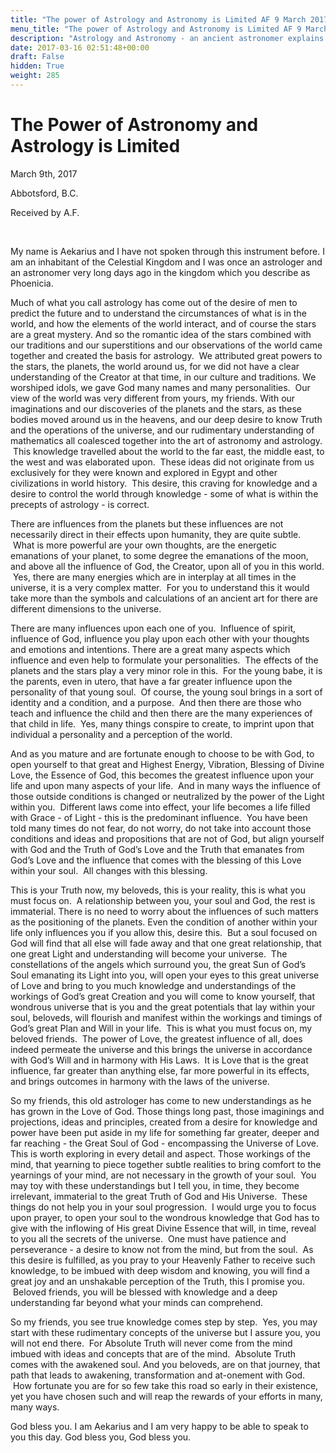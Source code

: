 ```yaml
---
title: "The power of Astrology and Astronomy is Limited AF 9 March 2017"
menu_title: "The power of Astrology and Astronomy is Limited AF 9 March 2017"
description: "Astrology and Astronomy - an ancient astronomer explains that the power of God's Love has far more influence than the stars."
date: 2017-03-16 02:51:48+00:00
draft: False
hidden: True
weight: 285
---
```

# The Power of Astronomy and Astrology is Limited

March 9th, 2017

Abbotsford, B.C.

Received by A.F.

 

My name is Aekarius and I have not spoken through this instrument before. I am an inhabitant of the Celestial Kingdom and I was once an astrologer and an astronomer very long days ago in the kingdom which you describe as Phoenicia.

Much of what you call astrology has come out of the desire of men to predict the future and to understand the circumstances of what is in the world, and how the elements of the world interact, and of course the stars are a great mystery. And so the romantic idea of the stars combined with our traditions and our superstitions and our observations of the world came together and created the basis for astrology.  We attributed great powers to the stars, the planets, the world around us, for we did not have a clear understanding of the Creator at that time, in our culture and traditions. We worshiped idols, we gave God many names and many personalities.  Our view of the world was very different from yours, my friends. With our imaginations and our discoveries of the planets and the stars, as these bodies moved around us in the heavens, and our deep desire to know Truth and the operations of the universe, and our rudimentary understanding of mathematics all coalesced together into the art of astronomy and astrology.  This knowledge travelled about the world to the far east, the middle east, to the west and was elaborated upon.  These ideas did not originate from us exclusively for they were known and explored in Egypt and other civilizations in world history.  This desire, this craving for knowledge and a desire to control the world through knowledge - some of what is within the precepts of astrology - is correct.  

There are influences from the planets but these influences are not necessarily direct in their effects upon humanity, they are quite subtle.  What is more powerful are your own thoughts, are the energetic emanations of your planet, to some degree the emanations of the moon, and above all the influence of God, the Creator, upon all of you in this world.  Yes, there are many energies which are in interplay at all times in the universe, it is a very complex matter.  For you to understand this it would take more than the symbols and calculations of an ancient art for there are different dimensions to the universe.   

There are many influences upon each one of you.  Influence of spirit, influence of God, influence you play upon each other with your thoughts and emotions and intentions. There are a great many aspects which influence and even help to formulate your personalities.  The effects of the planets and the stars play a very minor role in this.  For the young babe, it is the parents, even in utero, that have a far greater influence upon the personality of that young soul.  Of course, the young soul brings in a sort of identity and a condition, and a purpose.  And then there are those who teach and influence the child and then there are the many experiences of that child in life.  Yes, many things conspire to create, to imprint upon that individual a personality and a perception of the world.  

And as you mature and are fortunate enough to choose to be with God, to open yourself to that great and Highest Energy, Vibration, Blessing of Divine Love, the Essence of God, this becomes the greatest influence upon your life and upon many aspects of your life.  And in many ways the influence of those outside conditions is changed or neutralized by the power of the Light within you.  Different laws come into effect, your life becomes a life filled with Grace - of Light - this is the predominant influence.  You have been told many times do not fear, do not worry, do not take into account those conditions and ideas and propositions that are not of God, but align yourself with God and the Truth of God’s Love and the Truth that emanates from God’s Love and the influence that comes with the blessing of this Love within your soul.  All changes with this blessing.

This is your Truth now, my beloveds, this is your reality, this is what you must focus on.  A relationship between you, your soul and God, the rest is immaterial. There is no need to worry about the influences of such matters as the positioning of the planets. Even the condition of another within your life only influences you if you allow this, desire this.  But a soul focused on God will find that all else will fade away and that one great relationship, that one great Light and understanding will become your universe.  The constellations of the angels which surround you, the great Sun of God’s Soul emanating its Light into you, will open your eyes to this great universe of Love and bring to you much knowledge and understandings of the workings of God’s great Creation and you will come to know yourself, that wondrous universe that is you and the great potentials that lay within your soul, beloveds, will flourish and manifest within the workings and timings of God’s great Plan and Will in your life.  This is what you must focus on, my beloved friends.  The power of Love, the greatest influence of all, does indeed permeate the universe and this brings the universe in accordance with God’s Will and in harmony with His Laws.  It is Love that is the great influence, far greater than anything else, far more powerful in its effects, and brings outcomes in harmony with the laws of the universe.

So my friends, this old astrologer has come to new understandings as he has grown in the Love of God. Those things long past, those imaginings and projections, ideas and principles, created from a desire for knowledge and power have been put aside in my life for something far greater, deeper and far reaching - the Great Soul of God - encompassing the Universe of Love. This is worth exploring in every detail and aspect. Those workings of the mind, that yearning to piece together subtle realities to bring comfort to the yearnings of your mind, are not necessary in the growth of your soul.  You may toy with these understandings but I tell you, in time, they become irrelevant, immaterial to the great Truth of God and His Universe.  These things do not help you in your soul progression.  I would urge you to focus upon prayer, to open your soul to the wondrous knowledge that God has to give with the inflowing of His great Divine Essence that will, in time, reveal to you all the secrets of the universe.  One must have patience and perseverance - a desire to know not from the mind, but from the soul.  As this desire is fulfilled, as you pray to your Heavenly Father to receive such knowledge, to be imbued with deep wisdom and knowing, you will find a great joy and an unshakable perception of the Truth, this I promise you.  Beloved friends, you will be blessed with knowledge and a deep understanding far beyond what your minds can comprehend.  

So my friends, you see true knowledge comes step by step.  Yes, you may start with these rudimentary concepts of the universe but I assure you, you will not end there.  For Absolute Truth will never come from the mind imbued with ideas and concepts that are of the mind.  Absolute Truth comes with the awakened soul. And you beloveds, are on that journey, that path that leads to awakening, transformation and at-onement with God.  How fortunate you are for so few take this road so early in their existence, yet you have chosen such and will reap the rewards of your efforts in many, many ways.

God bless you. I am Aekarius and I am very happy to be able to speak to you this day. God bless you, God bless you.
